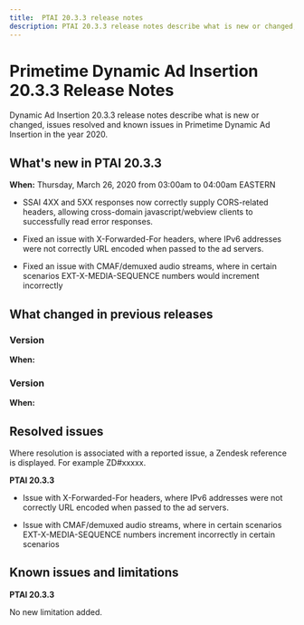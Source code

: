 ```yaml
---
title:  PTAI 20.3.3 release notes
description: PTAI 20.3.3 release notes describe what is new or changed, the resolved and known issues in Primetime Dynamic Ad Insertion in the year 2020.
---
```


# Primetime Dynamic Ad Insertion 20.3.3 Release Notes

Dynamic Ad Insertion 20.3.3 release notes describe what is new or changed, issues resolved and known issues in Primetime Dynamic Ad Insertion in the year 2020.

## What's new in PTAI 20.3.3

**When:** Thursday, March 26, 2020 from 03:00am to 04:00am EASTERN

* SSAI 4XX and 5XX responses now correctly supply CORS-related headers, allowing cross-domain javascript/webview clients to successfully read error responses.

* Fixed an issue with X-Forwarded-For headers, where IPv6 addresses were not correctly URL encoded when passed to the ad servers.

* Fixed an issue with CMAF/demuxed audio streams, where in certain scenarios EXT-X-MEDIA-SEQUENCE numbers would increment incorrectly

## What changed in previous releases

### Version 

**When:** 

### Version 

**When:** 

## Resolved issues

Where resolution is associated with a reported issue, a Zendesk reference is displayed. For example ZD#xxxxx.

**PTAI 20.3.3**

* Issue with X-Forwarded-For headers, where IPv6 addresses were not correctly URL encoded when passed to the ad servers.

* Issue with CMAF/demuxed audio streams, where in certain scenarios EXT-X-MEDIA-SEQUENCE numbers increment incorrectly in certain scenarios

## Known issues and limitations

**PTAI 20.3.3**

No new limitation added.
